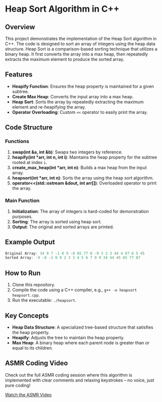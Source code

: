 # Heap Sort Algorithm in C++

## Overview
This project demonstrates the implementation of the Heap Sort algorithm in C++. The code is designed to sort an array of integers using the heap data structure. Heap Sort is a comparison-based sorting technique that utilizes a binary heap. It first converts the array into a max heap, then repeatedly extracts the maximum element to produce the sorted array.

## Features
- **Heapify Function**: Ensures the heap property is maintained for a given subtree.
- **Create Max Heap**: Converts the input array into a max heap.
- **Heap Sort**: Sorts the array by repeatedly extracting the maximum element and re-heapifying the array.
- **Operator Overloading**: Custom `<<` operator to easily print the array.

## Code Structure

### Functions
1. **swap(int &a, int &b)**: Swaps two integers by reference.
2. **heapify(int *arr, int n, int i)**: Maintains the heap property for the subtree rooted at index `i`.
3. **create_max_heap(int *arr, int n)**: Builds a max heap from the input array.
4. **heapsort(int *arr, int n)**: Sorts the array using the heap sort algorithm.
5. **operator<<(std::ostream &dout, int arr[])**: Overloaded operator to print the array.

### Main Function
1. **Initialization**: The array of integers is hard-coded for demonstration purposes.
2. **Sorting**: The array is sorted using heap sort.
3. **Output**: The original and sorted arrays are printed.

## Example Output
```cpp
Original Array: 34 9 7 -1 0 9 -8 65 77 0 -9 3 2 3 44 4 87 6 5 45 
Sorted Array: -9 -8 -1 0 0 2 3 3 4 5 6 7 9 9 34 44 45 65 77 87 
```

## How to Run
1. Clone this repository.
2. Compile the code using a C++ compiler, e.g., `g++ -o heapsort heapsort.cpp`.
3. Run the executable: `./heapsort`.

## Key Concepts
- **Heap Data Structure**: A specialized tree-based structure that satisfies the heap property.
- **Heapify**: Adjusts the tree to maintain the heap property.
- **Max Heap**: A binary heap where each parent node is greater than or equal to its children.

## ASMR Coding Video
Check out the full ASMR coding session where this algorithm is implemented with clear comments and relaxing keystrokes – no voice, just pure coding!

[Watch the ASMR Video](https://youtu.be/pxTo3wIHrQM)
